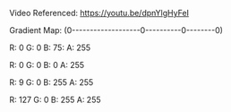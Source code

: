 Video Referenced: https://youtu.be/dpnYlgHyFeI

Gradient Map: (0-------------------0----------0--------0)

R: 0 G: 0 B: 75: A: 255

R: 0 G: 0 B: 0 A: 255

R: 9 G: 0 B: 255 A: 255

R: 127 G: 0 B: 255 A: 255
